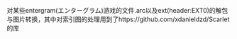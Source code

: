 对某些entergram(エンターグラム)游戏的文件.arc以及ext(header:EXT0)的解包与图片转换，其中对索引图的处理用到了https://github.com/xdanieldzd/Scarlet 的库
